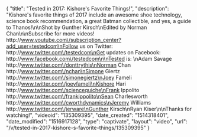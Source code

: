 {
    "title": "Tested in 2017: Kishore's Favorite Things!",
    "description": "Kishore's favorite things of 2017 include an awesome shoe technology, science book recommendation, a great Batman collectible, and yes, a guide to Thanos!\n\nShot by Gunther Kirsch\nEdited by Norman Chan\n\nSubscribe for more videos! http:\/\/www.youtube.com\/subscription_center?add_user=testedcom\nFollow us on Twitter: http:\/\/www.twitter.com\/testedcom\nGet updates on Facebook: http:\/\/www.facebook.com\/testedcom\n\nTested is: \nAdam Savage http:\/\/www.twitter.com\/donttrythis\nNorman Chan http:\/\/www.twitter.com\/nchan\nSimone Giertz http:\/\/www.twitter.com\/simonegiertz\nJoey Fameli http:\/\/www.twitter.com\/joeyfameli\nKishore Hari http:\/\/www.twitter.com\/sciencequiche\nFrank Ippolito http:\/\/www.twitter.com\/frankippolito\nSean Charlesworth http:\/\/www.twitter.com\/cworthdynamics\nJeremy Williams http:\/\/www.twitter.com\/jerware\nGunther Kirsch\nRyan Kiser\n\nThanks for watching!",
    "videoid": "135309395",
    "date_created": "1514318401",
    "date_modified": "1516917128",
    "type": "captivate",
    "layout": "video",
    "url": "\/v\/tested-in-2017-kishore-s-favorite-things\/135309395"
}